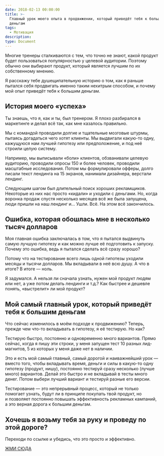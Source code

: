 ```yaml
---
date: 2018-02-13 00:00:00
title: >-
  Главный урок моего опыта в продвижении, который приведёт тебя к большим
  деньгам
tags:
  - Мотивация
description:
type: Document
---
```


Многие тренеры сталкиваются с тем, что точно не знают, какой продукт будет пользоваться популярностью у целевой аудитории. Поэтому обычно они выбирают продукт, который является лучшим по их собственному мнению.

Я расскажу тебе душещипательную историю о том, как я раньше пытался себя продвигать именно таким нехитрым способом, и почему мой опыт приведёт тебя к большим деньгам.

## История моего «успеха»

Ты знаешь, что я, как и ты, был тренером. Я плохо разбирался в маркетинге и делал всё так, как мне казалось правильно.

Мы с командой проводили долгие и тщательные мозговые штурмы, пытаясь догадаться чего хотят клиенты. Мы выдвигали какую-то одну, кажущуюся нам лучшей гипотезу или предположение, и под неё строили целую систему.

Например, мы выписывали «боли» клиентов, обзванивали целевую аудиторию, проводили опросы 150 и более человек, проводили масштабные исследования. Потом мы формулировали офферы, долго писали текст лендинга на 15 экранов, нанимали дизайнера, верстали лендинг.

Следующим шагом был длительный поиск хороших рекламщиков. Некоторые из них нас просто «кидали» и уходили с деньгами. Но, когда воронка продаж спустя несколько месяцев всё же была запущена, люди пришли на наш лендинг и… Ушли. Всё. На этом всё закончилось.

## Ошибка, которая обошлась мне в несколько тысяч долларов

Моя главная ошибка заключалась в том, что я пытался выдвинуть самую лучшую гипотезу и как можно лучше её подготовить к запуску. Почему это ошибка, ведь я пытался сделать всё сразу хорошо?

Потому что на тестирование всего лишь одной гипотезы уходили месяцы и тысячи долларов. Мы вкладывали в неё всю душу. А что в итоге? В итоге — ноль.

Я задумался. А нельзя ли сначала узнать, нужен мой продукт людям или нет, а уже потом делать лендинги и т.д.? Как быстрее и дешевле понять, «выстрелит» ли мой продукт?

## Мой самый главный урок, который приведёт тебя к большим деньгам

Что сейчас изменилось в моём подходе к продвижению? Теперь, прежде чем что-то вкладывать в гипотезу, я её тестирую. Но как?

Тестирую быстро, постоянно и одновременно много вариантов. Прямо сейчас, когда я пишу эти строки, у меня запущен тест 10 разных лид-магнитов, 5 из которых у меня даже нет в наличии.

Это и есть мой самый главный, самый дорогой и наиважнейший урок — вместо того, чтобы вкладывать время, деньги и силы в какую-то одну гипотезу (продукт, нишу), постоянно тестируй сразу несколько (лучше много) вариантов. Делай это быстро и не вкладывай в тесты много денег. Потом выбери лучший вариант и тестируй разные его версии.

Тестирование — это непрерывный процесс, который не только помогает узнать, будут ли в принципе покупать твой продукт, но и позволяет постоянно повышать эффективность рекламных кампаний, а это верная дорога к большим деньгам.

## Хочешь я возьму тебя за руку и проведу по этой дороге?

Переходи по ссылке и убедись, что это просто и эффективно.

[ЖМИ СЮДА](http://base.icoach.io/klientam/как-быстро-и-дёшево-узнать-нужен-ли-твой-продукт-людям/)